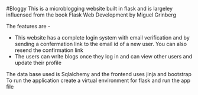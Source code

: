 
#Bloggy
This is a microblogging website built in flask and is largeley influensed from the book
Flask Web Development by Miguel Grinberg

The features are - 
* This website has a complete login system with email verification and by sending a confermation link to the 
   email id of a new user. You can also resend the confirmation link  
* The users can write blogs once they log in and can view other users and update their profile

The data base used is Sqlalchemy and the frontend uses jinja and bootstrap
To run the application create a virtual environment for flask and run the app file
